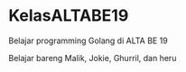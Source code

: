 # KelasALTABE19
Belajar programming Golang di ALTA BE 19

Belajar bareng Malik, Jokie, Ghurril, dan heru